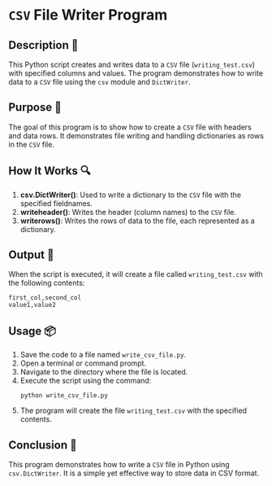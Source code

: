 # `CSV` File Writer Program

## Description 📝

This Python script creates and writes data to a `CSV` file (`writing_test.csv`) with specified columns and values.
The program demonstrates how to write data to a `CSV` file using the `csv` module and `DictWriter`.

## Purpose 🎯

The goal of this program is to show how to create a `CSV` file with headers and data rows.
It demonstrates file writing and handling dictionaries as rows in the `CSV` file.

## How It Works 🔍

1. **csv.DictWriter()**: Used to write a dictionary to the `CSV` file with the specified fieldnames.
2. **writeheader()**: Writes the header (column names) to the `CSV` file.
3. **writerows()**: Writes the rows of data to the file, each represented as a dictionary.

## Output 📜

When the script is executed, it will create a file called `writing_test.csv` with the following contents:

```
first_col,second_col
value1,value2
```

## Usage 📦

1. Save the code to a file named `write_csv_file.py`.
2. Open a terminal or command prompt.
3. Navigate to the directory where the file is located.
4. Execute the script using the command:
    ```
    python write_csv_file.py
    ```
5. The program will create the file `writing_test.csv` with the specified contents.

## Conclusion 🚀

This program demonstrates how to write a `CSV` file in Python using `csv.DictWriter`.
It is a simple yet effective way to store data in CSV format.
